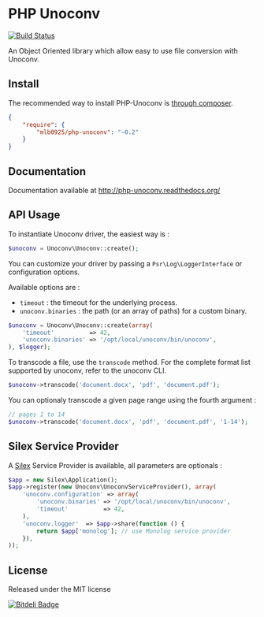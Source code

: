 # PHP Unoconv

[![Build Status](https://secure.travis-ci.org/alchemy-fr/PHP-Unoconv.png?branch=master)](http://travis-ci.org/alchemy-fr/PHP-Unoconv)

An Object Oriented library which allow easy to use file conversion with Unoconv.

## Install

The recommended way to install PHP-Unoconv is [through composer](http://getcomposer.org).

```JSON
{
    "require": {
        "mlb0925/php-unoconv": "~0.2"
    }
}
```

## Documentation

Documentation available at http://php-unoconv.readthedocs.org/

## API Usage

To instantiate Unoconv driver, the easiest way is :

```php
$unoconv = Unoconv\Unoconv::create();
```

You can customize your driver by passing a `Psr\Log\LoggerInterface` or
configuration options.

Available options are :

 - `timeout` : the timeout for the underlying process.
 - `unoconv.binaries` : the path (or an array of paths) for a custom binary.

```php
$unoconv = Unoconv\Unoconv::create(array(
    'timeout'          => 42,
    'unoconv.binaries' => '/opt/local/unoconv/bin/unoconv',
), $logger);
```

To transcode a file, use the `transcode` method. For the complete format list
supported by unoconv, refer to the unoconv CLI.

```php
$unoconv->transcode('document.docx', 'pdf', 'document.pdf');
```

You can optionaly transcode a given page range using the fourth argument :

```php
// pages 1 to 14
$unoconv->transcode('document.docx', 'pdf', 'document.pdf', '1-14');
```

## Silex Service Provider

A [Silex](silex.sensiolabs.org) Service Provider is available, all parameters
are optionals :

```php
$app = new Silex\Application();
$app->register(new Unoconv\UnoconvServiceProvider(), array(
    'unoconv.configuration' => array(
        'unoconv.binaries' => '/opt/local/unoconv/bin/unoconv',
        'timeout'          => 42,
    ),
    'unoconv.logger'  => $app->share(function () {
        return $app['monolog']; // use Monolog service provider
    }),
));
```

## License

Released under the MIT license


[![Bitdeli Badge](https://d2weczhvl823v0.cloudfront.net/alchemy-fr/php-unoconv/trend.png)](https://bitdeli.com/free "Bitdeli Badge")

